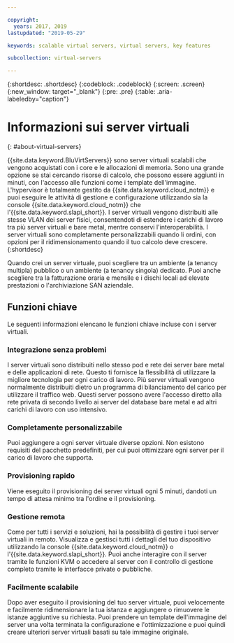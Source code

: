 ```yaml
---

copyright:
  years: 2017, 2019
lastupdated: "2019-05-29"

keywords: scalable virtual servers, virtual servers, key features

subcollection: virtual-servers

---
```


{:shortdesc: .shortdesc}
{:codeblock: .codeblock}
{:screen: .screen}
{:new_window: target="_blank"}
{:pre: .pre}
{:table: .aria-labeledby="caption"}

# Informazioni sui server virtuali
{: #about-virtual-servers}

{{site.data.keyword.BluVirtServers}} sono server virtuali scalabili che vengono acquistati con i core e le allocazioni di memoria. Sono una grande opzione se stai cercando risorse di calcolo, che possono essere aggiunti in minuti, con l'accesso alle funzioni come i template dell'immagine. L'hypervisor è totalmente gestito da {{site.data.keyword.cloud_notm}} e puoi eseguire le attività di gestione e configurazione utilizzando sia la console {{site.data.keyword.cloud_notm}} che l'{{site.data.keyword.slapi_short}}. I server virtuali vengono distribuiti alle stesse VLAN dei server fisici, consentendoti di estendere i carichi di lavoro tra più server virtuali e bare metal, mentre conservi l'interoperabilità. I server virtuali sono completamente personalizzabili quando li ordini, con opzioni per il ridimensionamento quando il tuo calcolo deve crescere.
{:shortdesc}

Quando crei un server virtuale, puoi scegliere tra un ambiente (a tenancy multipla) pubblico o un ambiente (a tenancy singola) dedicato. Puoi anche scegliere tra la fatturazione oraria e mensile e i dischi locali ad elevate prestazioni o l'archiviazione SAN aziendale.

## Funzioni chiave
Le seguenti informazioni elencano le funzioni chiave incluse con i server virtuali.

### Integrazione senza problemi
I server virtuali sono distribuiti nello stesso pod e rete dei server bare metal e delle applicazioni di rete. Questo ti fornisce la flessibilità di utilizzare la migliore tecnologia per ogni carico di lavoro. Più server virtuali vengono normalmente distribuiti dietro un programma di bilanciamento del carico per utilizzare il traffico web. Questi server possono avere l'accesso diretto alla rete privata di secondo livello ai server del database bare metal e ad altri carichi di lavoro con uso intensivo.

### Completamente personalizzabile
Puoi aggiungere a ogni server virtuale diverse opzioni. Non esistono requisiti del pacchetto predefiniti, per cui puoi ottimizzare ogni server per il carico di lavoro che supporta.

### Provisioning rapido
Viene eseguito il provisioning dei server virtuali ogni 5 minuti, dandoti un tempo di attesa minimo tra l'ordine e il provisioning.

### Gestione remota
Come per tutti i servizi e soluzioni, hai la possibilità di gestire i tuoi server virtuali in remoto. Visualizza e gestisci tutti i dettagli del tuo dispositivo utilizzando la console {{site.data.keyword.cloud_notm}} o l'{{site.data.keyword.slapi_short}}. Puoi anche interagire con il server tramite le funzioni KVM o accedere al server con il controllo di gestione completo tramite le interfacce private o pubbliche.

### Facilmente scalabile
Dopo aver eseguito il provisioning del tuo server virtuale, puoi velocemente e facilmente ridimensionare la tua istanza e aggiungere o rimuovere le istanze aggiuntive su richiesta. Puoi prendere un template dell'immagine del server una volta terminata la configurazione e l'ottimizzazione e puoi quindi creare ulteriori server virtuali basati su tale immagine originale.
